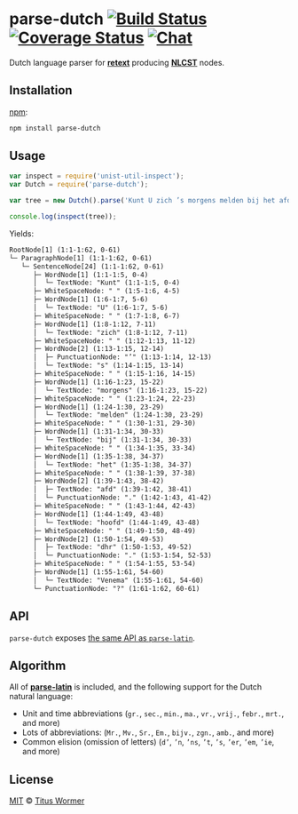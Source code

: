 # parse-dutch [![Build Status][travis-badge]][travis] [![Coverage Status][codecov-badge]][codecov] [![Chat][chat-badge]][chat]

Dutch language parser for [**retext**][retext] producing
[**NLCST**][nlcst] nodes.

## Installation

[npm][]:

```bash
npm install parse-dutch
```

## Usage

```javascript
var inspect = require('unist-util-inspect');
var Dutch = require('parse-dutch');

var tree = new Dutch().parse('Kunt U zich ’s morgens melden bij het afd. hoofd dhr. Venema?');

console.log(inspect(tree));
```

Yields:

```txt
RootNode[1] (1:1-1:62, 0-61)
└─ ParagraphNode[1] (1:1-1:62, 0-61)
   └─ SentenceNode[24] (1:1-1:62, 0-61)
      ├─ WordNode[1] (1:1-1:5, 0-4)
      │  └─ TextNode: "Kunt" (1:1-1:5, 0-4)
      ├─ WhiteSpaceNode: " " (1:5-1:6, 4-5)
      ├─ WordNode[1] (1:6-1:7, 5-6)
      │  └─ TextNode: "U" (1:6-1:7, 5-6)
      ├─ WhiteSpaceNode: " " (1:7-1:8, 6-7)
      ├─ WordNode[1] (1:8-1:12, 7-11)
      │  └─ TextNode: "zich" (1:8-1:12, 7-11)
      ├─ WhiteSpaceNode: " " (1:12-1:13, 11-12)
      ├─ WordNode[2] (1:13-1:15, 12-14)
      │  ├─ PunctuationNode: "’" (1:13-1:14, 12-13)
      │  └─ TextNode: "s" (1:14-1:15, 13-14)
      ├─ WhiteSpaceNode: " " (1:15-1:16, 14-15)
      ├─ WordNode[1] (1:16-1:23, 15-22)
      │  └─ TextNode: "morgens" (1:16-1:23, 15-22)
      ├─ WhiteSpaceNode: " " (1:23-1:24, 22-23)
      ├─ WordNode[1] (1:24-1:30, 23-29)
      │  └─ TextNode: "melden" (1:24-1:30, 23-29)
      ├─ WhiteSpaceNode: " " (1:30-1:31, 29-30)
      ├─ WordNode[1] (1:31-1:34, 30-33)
      │  └─ TextNode: "bij" (1:31-1:34, 30-33)
      ├─ WhiteSpaceNode: " " (1:34-1:35, 33-34)
      ├─ WordNode[1] (1:35-1:38, 34-37)
      │  └─ TextNode: "het" (1:35-1:38, 34-37)
      ├─ WhiteSpaceNode: " " (1:38-1:39, 37-38)
      ├─ WordNode[2] (1:39-1:43, 38-42)
      │  ├─ TextNode: "afd" (1:39-1:42, 38-41)
      │  └─ PunctuationNode: "." (1:42-1:43, 41-42)
      ├─ WhiteSpaceNode: " " (1:43-1:44, 42-43)
      ├─ WordNode[1] (1:44-1:49, 43-48)
      │  └─ TextNode: "hoofd" (1:44-1:49, 43-48)
      ├─ WhiteSpaceNode: " " (1:49-1:50, 48-49)
      ├─ WordNode[2] (1:50-1:54, 49-53)
      │  ├─ TextNode: "dhr" (1:50-1:53, 49-52)
      │  └─ PunctuationNode: "." (1:53-1:54, 52-53)
      ├─ WhiteSpaceNode: " " (1:54-1:55, 53-54)
      ├─ WordNode[1] (1:55-1:61, 54-60)
      │  └─ TextNode: "Venema" (1:55-1:61, 54-60)
      └─ PunctuationNode: "?" (1:61-1:62, 60-61)
```

## API

`parse-dutch` exposes [the same API as `parse-latin`][latin].

## Algorithm

All of [**parse-latin**][latin] is included, and the following support
for the Dutch natural language:

*   Unit and time abbreviations (`gr.`, `sec.`, `min.`, `ma.`, `vr.`, `vrij.`,
    `febr.`, `mrt.`, and more)
*   Lots of abbreviations: (`Mr.`, `Mv.`, `Sr.`, `Em.`, `bijv.`, `zgn.`, `amb.`,
    and more)
*   Common elision (omission of letters) (`d’`, `’n`, `’ns`, `’t`, `’s`, `’er`,
    `’em`, `’ie`, and more)

## License

[MIT][license] © [Titus Wormer][author]

<!-- Definitions -->

[travis-badge]: https://img.shields.io/travis/wooorm/parse-dutch.svg

[travis]: https://travis-ci.org/wooorm/parse-dutch

[codecov-badge]: https://img.shields.io/codecov/c/github/wooorm/parse-dutch.svg

[codecov]: https://codecov.io/github/wooorm/parse-dutch

[chat-badge]: https://img.shields.io/gitter/room/wooorm/retext.svg

[chat]: https://gitter.im/wooorm/retext

[npm]: https://docs.npmjs.com/cli/install

[license]: LICENSE

[author]: http://wooorm.com

[retext]: https://github.com/wooorm/retext

[nlcst]: https://github.com/wooorm/nlcst

[latin]: https://github.com/wooorm/parse-latin
